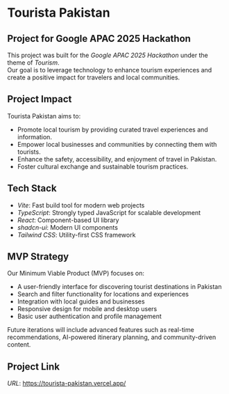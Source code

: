 # Tourista Pakistan

## Project for Google APAC 2025 Hackathon

This project was built for the *Google APAC 2025 Hackathon* under the theme of *Tourism*.  
Our goal is to leverage technology to enhance tourism experiences and create a positive impact for travelers and local communities.

## Project Impact

Tourista Pakistan aims to:
- Promote local tourism by providing curated travel experiences and information.
- Empower local businesses and communities by connecting them with tourists.
- Enhance the safety, accessibility, and enjoyment of travel in Pakistan.
- Foster cultural exchange and sustainable tourism practices.

## Tech Stack

- *Vite*: Fast build tool for modern web projects
- *TypeScript*: Strongly typed JavaScript for scalable development
- *React*: Component-based UI library
- *shadcn-ui*: Modern UI components
- *Tailwind CSS*: Utility-first CSS framework

## MVP Strategy

Our Minimum Viable Product (MVP) focuses on:
- A user-friendly interface for discovering tourist destinations in Pakistan
- Search and filter functionality for locations and experiences
- Integration with local guides and businesses
- Responsive design for mobile and desktop users
- Basic user authentication and profile management

Future iterations will include advanced features such as real-time recommendations, AI-powered itinerary planning, and community-driven content.

## Project Link

*URL*: https://tourista-pakistan.vercel.app/




